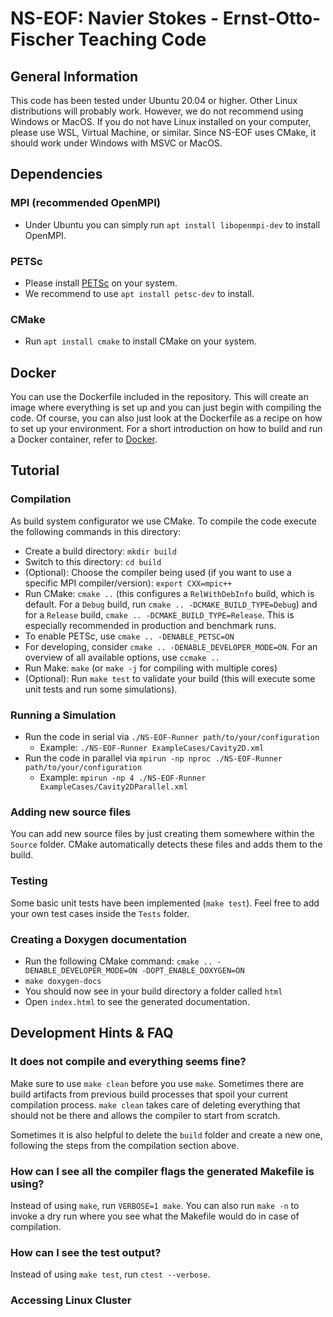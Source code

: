 # NS-EOF: Navier Stokes - Ernst-Otto-Fischer Teaching Code

## General Information
This code has been tested under Ubuntu 20.04 or higher. Other Linux distributions will probably work. However, we do not recommend using Windows or MacOS. If you do not have Linux installed on your computer, please use WSL, Virtual Machine, or similar.
Since NS-EOF uses CMake, it should work under Windows with MSVC or MacOS.

## Dependencies
### MPI (recommended OpenMPI)
* Under Ubuntu you can simply run `apt install libopenmpi-dev` to install OpenMPI.

### PETSc
* Please install [PETSc](https://petsc.org/release/) on your system.
* We recommend to use `apt install petsc-dev` to install.

### CMake
* Run `apt install cmake` to install CMake on your system.

## Docker
You can use the Dockerfile included in the repository. This will create an image where everything is set up and you can just begin with compiling the code.
Of course, you can also just look at the Dockerfile as a recipe on how to set up your environment.
For a short introduction on how to build and run a Docker container, refer to [Docker](/Docker/README.md).

## Tutorial
### Compilation
As build system configurator we use CMake. To compile the code execute the following commands in this directory:

* Create a build directory: `mkdir build`
* Switch to this directory: `cd build`
* (Optional): Choose the compiler being used (if you want to use a specific MPI compiler/version): `export CXX=mpic++`
* Run CMake: `cmake ..` (this configures a `RelWithDebInfo` build, which is default. For a `Debug` build, run `cmake .. -DCMAKE_BUILD_TYPE=Debug`) and for a `Release` build, `cmake .. -DCMAKE_BUILD_TYPE=Release`. This is especially recommended in production and benchmark runs.
* To enable PETSc, use `cmake .. -DENABLE_PETSC=ON`
* For developing, consider `cmake .. -DENABLE_DEVELOPER_MODE=ON`. For an overview of all available options, use `ccmake ..`
* Run Make: `make` (or `make -j` for compiling with multiple cores)
* (Optional): Run `make test` to validate your build (this will execute some unit tests and run some simulations).

### Running a Simulation
* Run the code in serial via `./NS-EOF-Runner path/to/your/configuration`
   * Example: `./NS-EOF-Runner ExampleCases/Cavity2D.xml`
* Run the code in parallel via `mpirun -np nproc ./NS-EOF-Runner path/to/your/configuration`
   * Example: `mpirun -np 4 ./NS-EOF-Runner ExampleCases/Cavity2DParallel.xml`

### Adding new source files
You can add new source files by just creating them somewhere within the `Source` folder. CMake automatically detects these files and adds them to the build.

### Testing
Some basic unit tests have been implemented (`make test`). Feel free to add your own test cases inside the `Tests` folder.

### Creating a Doxygen documentation
* Run the following CMake command: `cmake .. -DENABLE_DEVELOPER_MODE=ON -DOPT_ENABLE_DOXYGEN=ON`
* `make doxygen-docs`
* You should now see in your build directory a folder called `html`
* Open `index.html` to see the generated documentation.

## Development Hints & FAQ
### It does not compile and everything seems fine?
Make sure to use `make clean` before you use `make`. Sometimes there are build artifacts from previous build processes that spoil your current compilation process. `make clean` takes care of deleting everything that should not be there and allows the compiler to start from scratch.

Sometimes it is also helpful to delete the `build` folder and create a new one, following the steps from the compilation section above.

### How can I see all the compiler flags the generated Makefile is using?
Instead of using `make`, run `VERBOSE=1 make`. You can also run `make -n` to invoke a dry run where you see what the Makefile would do in case of compilation.

### How can I see the test output?
Instead of using `make test`, run `ctest --verbose`.

### Accessing Linux Cluster



